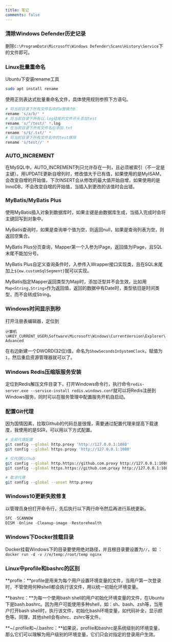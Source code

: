 ```yaml
---
title: 笔记
comments: false
---
```


### 清除Windows Defender历史记录

删除`C:\ProgramData\Microsoft\Windows Defender\Scans\History\Service`下的文件即可。

### Linux批量重命名

Ubuntu下安装rename工具

```bash
sudo apt install rename
```

使用正则表达式批量重命名文件，具体使用规则参照下方语句。

```bash
# 将当前目录下所有文件名中的a替换为b
rename 's/a/b/' *
# 将当前目录下所有以.log结尾的文件开头添加test
rename 's/^/test/' *.log
# 在当前目录下所有文件名后添加.txt
rename 's/$/.txt/' *
# 将当前目录下所有文件名中的test移除
rename 's/test//' *
```

### AUTO_INCREMENT

在MySQL中，AUTO_INCREMENT列只允许存在一列，且必须被索引（不一定是主键）。用UPDATE更新自增列时，修改值大于已有值，如果使用的是MyISAM，会改变自增的开始值，下次INSERT会从修改的最大值开始自增，如果使用的是InnoDB，不会改变自增的开始值，当插入到更改的该值时会出错。

### MyBatis/MyBatis Plus

使用MyBatis插入对象到数据库时，如果主键是由数据库生成，当插入完成时会将主键回写到对象中。

MyBatis查询时，如果是查询单个值为空，则返回null，如果是查询列表为空，则返回空集合。

MyBatis Plus分页查询，Mapper第一个入参为IPage，返回值为IPage，且SQL末尾不能加分号。

MyBatis Plus自定义查询条件时，入参传入Wrapper接口实现类，且在SQL末尾加上`${ew.customSqlSegment}`就可以实现。

MyBatis指定Mapper返回类型为Map时，添加泛型并不会生效，比如用`Map<String,String>`作为返回值，返回的数据中有Date时，类型依旧是时间类型，而不会转成String。

### Windows时间显示到秒

打开注册表编辑器，定位到

`计算机\HKEY_CURRENT_USER\Software\Microsoft\Windows\CurrentVersion\Explorer\Advanced`

在右边新建一个DWORD(32位)值，命名为`ShowSecondsInSystemClock`，赋值为`1`，然后重启资源管理器就可以了。

### Windows Redis压缩版服务安装

定位到Redis解压文件目录下，打开Windows命令行，执行命令`redis-server.exe --service-install redis.windows.conf`就可以将Redis注册到Windows服务，同时可以在服务管理中配置服务开机自启动。

### 配置Git代理

因为国情因素，拉取Github的代码总是很慢，需要通过配置代理来提高下载速度，我使用的是SSR，可以用以下方式配置。

```bash
# 全局代理配置
git config --global http.proxy 'http://127.0.0.1:1080'
git config --global https.proxy 'http://127.0.0.1:1080'

# 仅代理Github
git config --global http.https://github.com.proxy http://127.0.0.1:1080
git config --global https.https://github.com.proxy http://127.0.0.1:1080

# 取消代理
git config --global --unset http.proxy
```

### Windows10更新失败修复

以管理员身份打开命令行，先后执行以下两行命令然后再进行系统更新。

```powershell
SFC -SCANNOW
DISM -Online -Cleanup-image -Restorehealth
```

### Windows下Docker挂载目录

Docker挂载Windows下的目录要使用绝对路径，并且根目录要设置为`//`，如 ：`docker run -d -v //e/temp:/root/temp nginx`

### Linux中profile和bashrc的区别

**profle：**profile是用来为每个用户设置环境变量的文件，当用户第一次登录时，不管使用何种shell都会执行该文件，用以统一初始化环境变量。

**bashrc：**为每一个使用bash shell的用户初始化环境变量的文件，在Ubuntu下是bash.bashrc。因为用户可能使用多种shell，如：sh、bash、zsh等，当用户打开bash shell时，执行该文件，初始化bash环境变量，如代码补全，显示颜色等。同理，其他shell会有shrc、zshrc等文件。

**\~/.profile和\~/.bashrc：**如果说，profile和bashrc是系统级别的环境变量，那么它们可以理解为用户级别的环境变量，它们只会对指定的登录用户生效。

